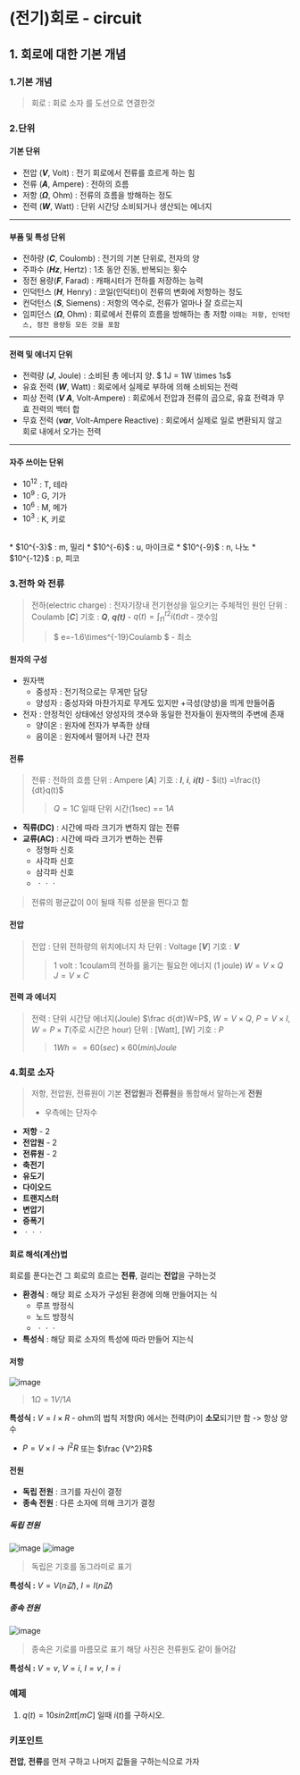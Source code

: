 # (전기)회로 - circuit
## 1. 회로에 대한 기본 개념
### 1.기본 개념
> 회로 : 회로 소자 를 도선으로 연결한것
### 2.단위
#### 기본 단위
* 전압 (***V***, Volt) : 전기 회로에서 전류를 흐르게 하는 힘
* 전류 (***A***, Ampere) : 전하의 흐름
* 저항 (***Ω***, Ohm) : 전류의 흐름을 방해하는 정도
* 전력 (***W***, Watt) : 단위 시간당 소비되거나 생산되는 에너지
---
#### 부품 및 특성 단위
* 전하량 (***C***, Coulomb) : 전기의 기본 단위로, 전자의 양
* 주파수 (***Hz***, Hertz) : 1초 동안 진동, 반복되는 횟수
* 정전 용량(***F***, Farad) : 캐패시터가 전하를 저장하는 능력
* 인덕턴스 (***H***, Henry) : 코일(인덕터)이 전류의 변화에 저항하는 정도
* 컨덕턴스 (***S***, Siemens) : 저항의 역수로, 전류가 얼마나 잘 흐르는지
* 임피던스 (***Ω***, Ohm) : 회로에서 전류의 흐름을 방해하는 총 저항
``이때는 저항, 인덕턴스, 정전 용량등 모든 것을 포함``
---
#### 전력 및 에너지 단위
* 전력량 (***J***, Joule) : 소비된 총 에너지 양. $ 1J = 1W \times 1s$
* 유효 전력 (***W***, Watt) : 회로에서 실제로 부하에 의해 소비되는 전력
* 피상 전력 (***V A***, Volt-Ampere) : 회로에서 전압과 전류의 곱으로, 유효 전력과 무효 전력의 백터 합
* 무효 전력 (***var***, Volt-Ampere Reactive) : 회로에서 실제로 일로 변환되지 않고 회로 내에서 오가는 전력
---
#### 자주 쓰이는 단위
* $10^{12}$ : T, 테라
* $10^9$ : G, 기가
* $10^6$ : M, 메가
* $10^3$ : K, 키로
</br>
* $10^{-3}$ : m, 밀리
* $10^{-6}$ : u, 마이크로
* $10^{-9}$ : n, 나노
* $10^{-12}$ : p, 피코

### 3.전하 와 전류
> 전하(electric charge) : 전자기장내 전기현상을 일으키는 주체적인 원인
> 단위 : Coulamb [***C***]
> 기호 : ***Q***, ***q(t)*** - $q(t) = \int_{t1}^{t2}i(t)dt$ - 갯수임
> >$ e=-1.6\times^{-19}Coulamb $ - 최소
#### 원자의 구성
* 원자핵
    * 중성자 : 전기적으로는 무게만 담당
    * 양성자 : 중성자와 마찬가지로 무게도 있지만 +극성(양성)을 띄게 만들어줌
* 전자 : 안정적인 상태에선 양성자의 갯수와 동일한 전자들이 원자핵의 주변에 존재
    * 양이온 : 원자에 전자가 부족한 상태
    * 음이온 : 원자에서 떨어저 나간 전자

#### 전류
> 전류 : 전하의 흐름
> 단위 : Ampere [***A***]
> 기호 : ***I***, ***i***, ***i(t)*** - $i(t) =\frac{t}{dt}q(t)$
>> $Q = 1C$ 일때 단위 시간(1sec) == $1A$

* **직류(DC)** : 시간에 따라 크기가 변하지 않는 전류
* **교류(AC)** : 시간에 따라 크기가 변하는 전류
    * 정형파 신호
    * 사각파 신호
    * 삼각파 신호
    * ㆍㆍㆍ
> 전류의 평균값이 0이 될때 직류 성분을 띈다고 함

#### 전압
> 전압 : 단위 전하량의 위치에너지 차
> 단위 : Voltage [***V***]
> 기호 : ***V***
>> 1 volt : 1coulam의 전하를 옮기는 필요한 에너지 (1 joule)
>> $W = V \times Q$
>> $J = V \times C$

#### 전력 과 에너지
> 전력 : 단위 시간당 에너지(Joule) $\frac d{dt}W=P$, $W=V\times Q$, $P=V\times I$, $W = P\times T$(주로 시간은 hour)
> 단위 : [Watt], [W]
> 기호 : $P$
>> $1Wh == 60(sec) \times 60(min) Joule$

### 4.회로 소자
> 저항, 전압원, 전류원이 기본
> **전압원**과 **전류원**을 통합해서 말하는게 **전원**
> - 우측에는 단자수
* **저항** - 2
* **전압원** - 2
* **전류원** - 2
* **축전기**
* **유도기**
* **다이오드**
* **트랜지스터**
* **변압기**
* **증폭기**
* ㆍㆍㆍ

#### 회로 해석(계산)법
회로를 푼다는건 그 회로의 흐르는 **전류**, 걸리는 **전압**을 구하는것
* **환경식** : 해당 회로 소자가 구성된 환경에 의해 만들어지는 식
    * 루프 방정식
    * 노드 방정식
    * ㆍㆍㆍ
* **특성식** : 해당 회로 소자의 특성에 따라 만들어 지는식

#### 저항
![image](Chapter1_회로에_대한_기본_개념.asset/resister.png)
> $1Ω = 1V / 1A$

**특성식 :** $V = I\times R$ - ohm의 법칙
저항(R) 에서는 전력(P)이 **소모**되기만 함 -> 항상 양수
- $P =V\times I \rightarrow I^2R$ 또는 $\frac {V^2}R$
  


#### 전원
* **독립 전원** : 크기를 자신이 결정
* **종속 전원** : 다른 소자에 의해 크기가 결정

##### 독립 전원
![image](Chapter1_회로에_대한_기본_개념.asset/voltage_source.png)
![image](Chapter1_회로에_대한_기본_개념.asset/독립_전류원.png)
> 독립은 기호를 동그라미로 표기

**특성식 :** $V = V(n값)$, $I = I(n값)$

##### 종속 전원
![image](Chapter1_회로에_대한_기본_개념.asset/종속_전압원.png)
> 종속은 기로를 마름모로 표기
> 해당 사진은 전류원도 같이 들어감

**특성식 :** $V = v$, $V = i$, $I = v$, $I = i$


### 예제
1. $q(t) = 10sin2\pi t[mC]$ 일때 $i(t)$를 구하시오.
 
### 키포인트
**전압**, **전류**를 먼저 구하고 나머지 값들을 구하는식으로 가자 